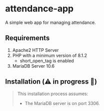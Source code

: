 # attendance-app

A simple web app for managing attendance.

## Requirements
1. Apache2 HTTP Server
2. PHP with a minimum version of 8.1.2
   * short_open_tag is enabled
2. MariaDB Server 10.6
 
## Installation (:warning: in progress :construction:)

> This installation process assumes:
>
> * The MariaDB server is on port 3306.